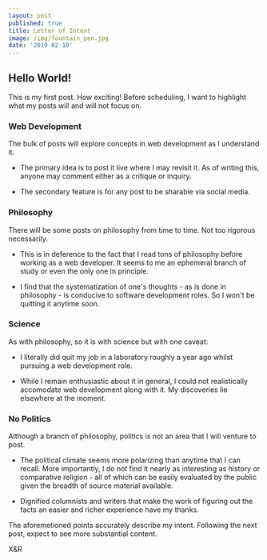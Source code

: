 ```yaml
---
layout: post
published: true
title: Letter of Intent
image: /img/fountain_pen.jpg
date: '2019-02-10'
---
```

## Hello World! 

This is my first post. How exciting! Before scheduling, I want to highlight what my posts will and will not focus on.

### Web Development

The bulk of posts will explore concepts in web development as I understand it. 
- The primary idea is to post it live where I may revisit it. As of writing this, anyone may comment either as a critique or inquiry.

- The secondary feature is for any post to be sharable via social media.

### Philosophy

There will be some posts on philosophy from time to time. Not too rigorous necessarily. 
- This is in deference to the fact that I read tons of philosophy before working as a web developer. It seems to me an ephemeral branch of study or even the only one in principle.

- I find that the systematization of one's thoughts - as is done in philosophy - is conducive to software development roles. So I won't be quitting it anytime soon.

### Science

As with philosophy, so it is with science but with one caveat: 
- I literally did quit my job in a laboratory roughly a year ago whilst pursuing a web development role. 

- While I remain enthusiastic about it in general, I could not realistically accomodate web development along with it. My discoveries lie elsewhere at the moment.

### No Politics

Although a branch of philosophy, politics is not an area that I will venture to post. 
- The political climate seems more polarizing than anytime that I can recall. More importantly, I do not find it nearly as interesting as history or comparative religion - all of which can be easily evaluated by the public given the breadth of source material available.

- Dignified columnists and writers that make the work of figuring out the facts an easier and richer experience have my thanks. 

The aforemetioned points accurately describe my intent. Following the next post, expect to see more substantial content.

X&R

